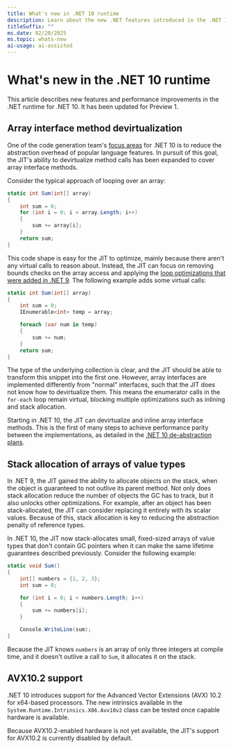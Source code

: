 ```yaml
---
title: What's new in .NET 10 runtime
description: Learn about the new .NET features introduced in the .NET 10 runtime.
titleSuffix: ""
ms.date: 02/20/2025
ms.topic: whats-new
ai-usage: ai-assisted
---
```

# What's new in the .NET 10 runtime

This article describes new features and performance improvements in the .NET runtime for .NET 10. It has been updated for Preview 1.

## Array interface method devirtualization

One of the code generation team's [focus areas](https://github.com/dotnet/runtime/issues/108988) for .NET 10 is to reduce the abstraction overhead of popular language features. In pursuit of this goal, the JIT's ability to devirtualize method calls has been expanded to cover array interface methods.

Consider the typical approach of looping over an array:

```csharp
static int Sum(int[] array)
{
    int sum = 0;
    for (int i = 0; i < array.Length; i++)
    {
        sum += array[i];
    }
    return sum;
}
```

This code shape is easy for the JIT to optimize, mainly because there aren't any virtual calls to reason about. Instead, the JIT can focus on removing bounds checks on the array access and applying the [loop optimizations that were added in .NET 9](https://devblogs.microsoft.com/dotnet/performance-improvements-in-net-9/). The following example adds some virtual calls:

```csharp
static int Sum(int[] array)
{
    int sum = 0;
    IEnumerable<int> temp = array;

    foreach (var num in temp)
    {
        sum += num;
    }
    return sum;
}
```

The type of the underlying collection is clear, and the JIT should be able to transform this snippet into the first one. However, array interfaces are implemented differently from "normal" interfaces, such that the JIT does not know how to devirtualize them. This means the enumerator calls in the `for-each` loop remain virtual, blocking multiple optimizations such as inlining and stack allocation.

Starting in .NET 10, the JIT can devirtualize and inline array interface methods. This is the first of many steps to achieve performance parity between the implementations, as detailed in the [.NET 10 de-abstraction plans](https://github.com/dotnet/runtime/issues/108913).

## Stack allocation of arrays of value types

In .NET 9, the JIT gained the ability to allocate objects on the stack, when the object is guaranteed to not outlive its parent method. Not only does stack allocation reduce the number of objects the GC has to track, but it also unlocks other optimizations. For example, after an object has been stack-allocated, the JIT can consider replacing it entirely with its scalar values. Because of this, stack allocation is key to reducing the abstraction penalty of reference types.

In .NET 10, the JIT now stack-allocates small, fixed-sized arrays of value types that don't contain GC pointers when it can make the same lifetime guarantees described previously. Consider the following example:

```csharp
static void Sum()
{
    int[] numbers = {1, 2, 3};
    int sum = 0;

    for (int i = 0; i < numbers.Length; i++)
    {
        sum += numbers[i];
    }

    Console.WriteLine(sum);
}

```

Because the JIT knows `numbers` is an array of only three integers at compile time, and it doesn't outlive a call to `Sum`, it allocates it on the stack.

## AVX10.2 support

.NET 10 introduces support for the Advanced Vector Extensions (AVX) 10.2 for x64-based processors. The new intrinsics available in the `System.Runtime.Intrinsics.X86.Avx10v2` <!--xref:System.Runtime.Intrinsics.X86.Avx10v2--> class can be tested once capable hardware is available.

Because AVX10.2-enabled hardware is not yet available, the JIT's support for AVX10.2 is currently disabled by default.

